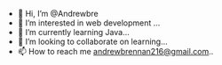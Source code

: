 - 👋 Hi, I’m @Andrewbre
- 👀 I’m interested in web development ...
- 🌱 I’m currently learning Java...
- 💞️ I’m looking to collaborate on learning...
- 📫 How to reach me andrewbrennan216@gmail.com..

<!---
Andrewbre/Andrewbre is a ✨ special ✨ repository because its `README.md` (this file) appears on your GitHub profile.
You can click the Preview link to take a look at your changes.
--->
